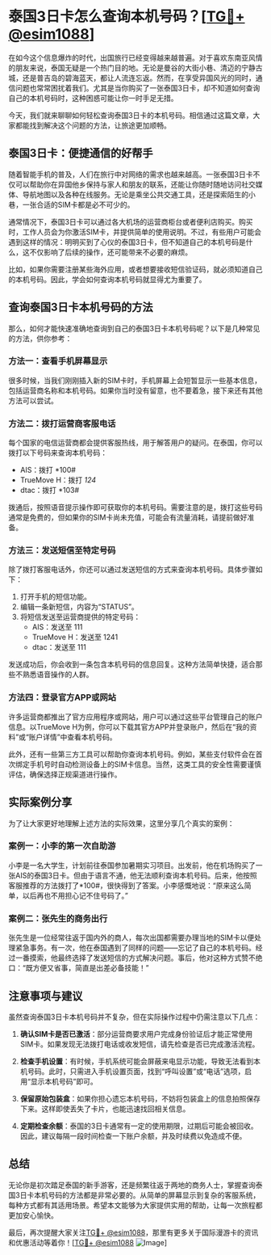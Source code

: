 # 泰国3日卡怎么查询本机号码？[[TG💪+ @esim1088](https://t.me/s/esim1088)]

在如今这个信息爆炸的时代，出国旅行已经变得越来越普遍。对于喜欢东南亚风情的朋友来说，泰国无疑是一个热门目的地。无论是曼谷的大街小巷、清迈的宁静古城，还是普吉岛的碧海蓝天，都让人流连忘返。然而，在享受异国风光的同时，通信问题也常常困扰着我们。尤其是当你购买了一张泰国3日卡，却不知道如何查询自己的本机号码时，这种困惑可能让你一时手足无措。

今天，我们就来聊聊如何轻松查询泰国3日卡的本机号码。相信通过这篇文章，大家都能找到解决这个问题的方法，让旅途更加顺畅。

## 泰国3日卡：便捷通信的好帮手

随着智能手机的普及，人们在旅行中对网络的需求也越来越高。一张泰国3日卡不仅可以帮助你在异国他乡保持与家人和朋友的联系，还能让你随时随地访问社交媒体、导航地图以及各种在线服务。无论是乘坐公共交通工具，还是探索陌生的小巷，一张合适的SIM卡都是必不可少的。

通常情况下，泰国3日卡可以通过各大机场的运营商柜台或者便利店购买。购买时，工作人员会为你激活SIM卡，并提供简单的使用说明。不过，有些用户可能会遇到这样的情况：明明买到了心仪的泰国3日卡，但不知道自己的本机号码是什么，这不仅影响了后续的操作，还可能带来不必要的麻烦。

比如，如果你需要注册某些海外应用，或者想要接收短信验证码，就必须知道自己的本机号码。因此，学会如何查询本机号码就显得尤为重要了。

## 查询泰国3日卡本机号码的方法

那么，如何才能快速准确地查询到自己的泰国3日卡本机号码呢？以下是几种常见的方法，供你参考：

### 方法一：查看手机屏幕显示

很多时候，当我们刚刚插入新的SIM卡时，手机屏幕上会短暂显示一些基本信息，包括运营商名称和本机号码。如果你当时没有留意，也不要着急，接下来还有其他方法可以尝试。

### 方法二：拨打运营商客服电话

每个国家的电信运营商都会提供客服热线，用于解答用户的疑问。在泰国，你可以拨打以下号码来查询本机号码：

- AIS：拨打 *100#
- TrueMove H：拨打 *124*
- dtac：拨打 *103#

拨通后，按照语音提示操作即可获取你的本机号码。需要注意的是，拨打这些号码通常是免费的，但如果你的SIM卡尚未充值，可能会有流量消耗，请提前做好准备。

### 方法三：发送短信至特定号码

除了拨打客服电话外，你还可以通过发送短信的方式来查询本机号码。具体步骤如下：

1. 打开手机的短信功能。
2. 编辑一条新短信，内容为“STATUS”。
3. 将短信发送至运营商提供的特定号码：
   - AIS：发送至 111
   - TrueMove H：发送至 1241
   - dtac：发送至 111

发送成功后，你会收到一条包含本机号码的信息回复。这种方法简单快捷，适合那些不熟悉语音操作的人群。

### 方法四：登录官方APP或网站

许多运营商都推出了官方应用程序或网站，用户可以通过这些平台管理自己的账户信息。以TrueMove H为例，你可以下载其官方APP并登录账户，然后在“我的资料”或“账户详情”中查看本机号码。

此外，还有一些第三方工具可以帮助你查询本机号码。例如，某些支付软件会在首次绑定手机号时自动检测设备上的SIM卡信息。当然，这类工具的安全性需要谨慎评估，确保选择正规渠道进行操作。

## 实际案例分享

为了让大家更好地理解上述方法的实际效果，这里分享几个真实的案例：

### 案例一：小李的第一次自助游

小李是一名大学生，计划前往泰国参加暑期实习项目。出发前，他在机场购买了一张AIS的泰国3日卡。但由于语言不通，他无法顺利查询本机号码。后来，他按照客服推荐的方法拨打了*100#，很快得到了答案。小李感慨地说：“原来这么简单，以后再也不用担心记不住号码了。”

### 案例二：张先生的商务出行

张先生是一位经常往返于国内外的商人，每次出国都需要办理当地的SIM卡以便处理紧急事务。有一次，他在泰国遇到了同样的问题——忘记了自己的本机号码。经过一番摸索，他最终选择了发送短信的方式解决问题。事后，他对这种方式赞不绝口：“既方便又省事，简直是出差必备技能！”

## 注意事项与建议

虽然查询泰国3日卡本机号码并不复杂，但在实际操作过程中仍需注意以下几点：

1. **确认SIM卡是否已激活**：部分运营商要求用户完成身份验证后才能正常使用SIM卡。如果发现无法拨打电话或收发短信，请先检查是否已完成激活流程。

2. **检查手机设置**：有时候，手机系统可能会屏蔽来电显示功能，导致无法看到本机号码。此时，只需进入手机设置页面，找到“呼叫设置”或“电话”选项，启用“显示本机号码”即可。

3. **保留原始包装盒**：如果你担心遗忘本机号码，不妨将包装盒上的信息拍照保存下来。这样即使丢失了卡片，也能迅速找回相关信息。

4. **定期检查余额**：泰国的3日卡通常有一定的使用期限，过期后可能会被回收。因此，建议每隔一段时间检查一下账户余额，并及时续费以免造成不便。

## 总结

无论你是初次踏足泰国的新手游客，还是频繁往返于两地的商务人士，掌握查询泰国3日卡本机号码的方法都是非常必要的。从简单的屏幕显示到复杂的客服系统，每种方式都有其适用场景。希望本文能够为大家提供实用的帮助，让每一次旅程都更加安心愉快。

最后，再次提醒大家关注[TG💪+ @esim1088](https://t.me/s/esim1088)，那里有更多关于国际漫游卡的资讯和优惠活动等着你！[[TG💪+ @esim1088](https://t.me/s/esim1088) ![Image](https://i.postimg.cc/4NQfJmqS/Snipaste-2025-05-13-00-14-12.png)]
